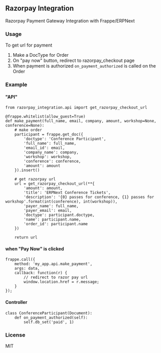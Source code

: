 ## Razorpay Integration

Razorpay Payment Gateway Integration with Frappe/ERPNext

### Usage

To get url for payment

1. Make a DocType for Order
2. On "pay now" button, redirect to razorpay_checkout page
3. When payment is authorized `on_payment_authorized` is called on the Order

### Example

#### "API"

```
from razorpay_integration.api import get_razorpay_checkout_url

@frappe.whitelist(allow_guest=True)
def make_payment(full_name, email, company, amount, workshop=None, conference=None):
	# make order
	participant = frappe.get_doc({
		'doctype': 'Conference Participant',
		'full_name': full_name,
		'email_id': email,
		'company_name': company,
		'workshop': workshop,
		'conference': conference,
		'amount': amount
	}).insert()

	# get razorpay url
	url = get_razorpay_checkout_url(**{
		'amount': amount,
		'title': 'ERPNext Conference Tickets',
		'description': '{0} passes for conference, {1} passes for workshop'.format(int(conference), int(workshop)),
		'payer_name': full_name,
		'payer_email': email,
		'doctype': participant.doctype,
		'name': participant.name,
		'order_id': participant.name
	})

	return url
```

#### when "Pay Now" is clicked

```
frappe.call({
	method: 'my_app.api.make_payment',
	args: data,
	callback: function(r) {
		// redirect to razor pay url
		window.location.href = r.message;
	}
});
```

#### Controller

```
class ConferenceParticipant(Document):
	def on_payment_authorized(self):
		self.db_set('paid', 1)
```

### License

MIT

